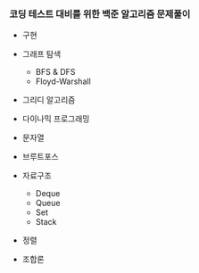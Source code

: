 ### 코딩 테스트 대비를 위한 백준 알고리즘 문제풀이
* 구현

* 그래프 탐색
   * BFS & DFS
   * Floyd-Warshall

* 그리디 알고리즘

* 다이나믹 프로그래밍

* 문자열

* 브루트포스

* 자료구조
   * Deque
   * Queue
   * Set
   * Stack
  
* 정렬

* 조합론
